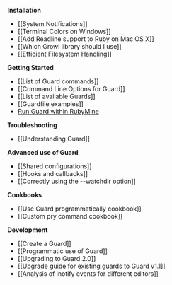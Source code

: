 **Installation**

* [[System Notifications]]
* [[Terminal Colors on Windows]]
* [[Add Readline support to Ruby on Mac OS X]]
* [[Which Growl library should I use]]
* [[Efficient Filesystem Handling]]

**Getting Started**

* [[List of Guard commands]]
* [[Command Line Options for Guard]]
* [[List of available Guards]]
* [[Guardfile examples]]
* [Run Guard within RubyMine](http://stackoverflow.com/questions/11996124/is-it-impossible-to-use-guard-with-rubymine/12000765#12000765)

**Troubleshooting**

* [[Understanding Guard]]

**Advanced use of Guard**

* [[Shared configurations]]
* [[Hooks and callbacks]]
* [[Correctly using the --watchdir option]]

**Cookbooks**

* [[Use Guard programmatically cookbook]]
* [[Custom pry command cookbook]]

**Development**

* [[Create a Guard]]
* [[Programmatic use of Guard]]
* [[Upgrading to Guard 2.0]]
* [[Upgrade guide for existing guards to Guard v1.1]]
* [[Analysis of inotify events for different editors]]
